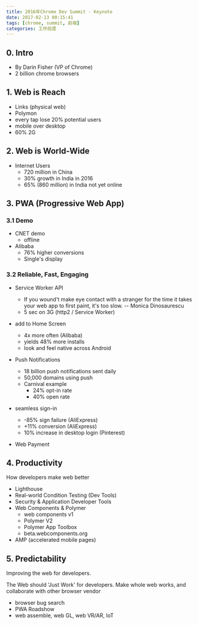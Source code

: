 ```yaml
---
title: 2016年Chrome Dev Summit - Keynote
date: 2017-02-13 00:15:41
tags: [chrome, summit, 前端]
categories: 工作拾遗
---
```


## 0. Intro
- By Darin Fisher (VP of Chrome)
- 2 billion chrome browsers

<!-- more -->
## 1. Web is Reach
- Links (physical web)
- Polymon
- every tap lose 20% potential users
- mobile over desktop
- 60% 2G

## 2. Web is World-Wide
- Internet Users
    - 720 million in China
    - 30% growth in India in 2016
    - 65% (860 million) in India not yet online

## 3. PWA (Progressive Web App)

### 3.1 Demo
- CNET demo
    - offline
- Alibaba
    - 76% higher conversions
    - Single's display

### 3.2 Reliable, Fast, Engaging
- Service Worker API
    - If you wound't make eye contact with a stranger for the time it takes your web app to first paint, it's too slow.     -- Monica Dinosaurescu
    - 5 sec on 3G (http2 / Service Worker)

- add to Home Screen
    - 4x more often (Alibaba)
    - yields 48% more installs
    - look and feel native across Android

- Push Notifications
    - 18 billion push notifications sent daily
    - 50,000 domains using push
    - Carnival example
        - 24% opt-in rate
        - 40% open rate
- seamless sign-in
    - -85% sign failure (AliExpress)
    - +11% conversion (AliExpress)
    - 10% increase in desktop login (Pinterest)
- Web Payment

## 4. Productivity

How developers make web better

- Lighthouse
- Real-world Condition Testing (Dev Tools)
- Security & Application Developer Tools
- Web Components & Polymer
    - web components v1
    - Polymer V2
    - Polymer App Toolbox
    - beta.webcomponents.org
- AMP (accelerated mobile pages)

## 5. Predictability

Improving the web for developers.

The Web should 'Just Work' for developers.
Make whole web works, and collaborate with other browser vendor
- browser bug search
- PWA Roadshow
- web assemble, web GL, web VR/AR, IoT
